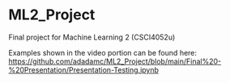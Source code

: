 # ML2_Project
Final project for Machine Learning 2 (CSCI4052u)

Examples shown in the video portion can be found here: https://github.com/adadamc/ML2_Project/blob/main/Final%20-%20Presentation/Presentation-Testing.ipynb
